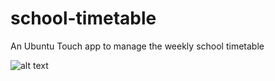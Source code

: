 # school-timetable
An Ubuntu Touch app to manage the weekly school timetable

![alt text](https://raw.githubusercontent.com/mymike00/school-timetable/master/School/schoolhouse.png "School TimeTable logo")
